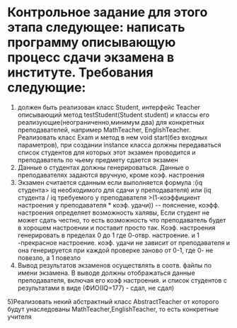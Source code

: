 # Контрольное задание для этого этапа следующее: написать программу описывающую процесс сдачи экзамена в институте. Требования следующие:
1) должен быть реализован класс Student, интерфейс Teacher описывающий метод testStudent(Student student) и классы его реализующие(неограниченно,минимум два) для конкретных преподавателей, например MathTeacher, EnglishTeacher.
Реализовать класс Exam и метод в нем void start(без входных параметров), при создании instance класса должны передаваться список студентов для которых этот экзамен проводится и преподаватель по чьему предмету сдается экзамен
2) Данные о студентах должны генерироваться. Данные о преподавателях задаются вручную, кроме коэф. настроения
3) Экзамен считается сданным если выполняется формула :(iq студента> iq необходимого для сдачи у преподавателя) или (iq студента / iq требуемого у преподавателя >(1-коэффициент настроения у преподавателя * коэф. удачи)) -- пояснение, коэфф. настроения определяет возможность халявы, Если студент не может сдать честно, то есть возможность что преподаватель будет в хорошем настроении и поставит просто так. Коэф. настроения генерировать в пределах 0 до 1 где 0-отвр. настроение. и 1 -прекрасное настроение. коэф. удачи не зависит от преподавателя и она генерируется при каждой проверке заново от 0-1, где 0- не повезло, а 1 повезло
4) Вывод результатов экзаменов осуществлять в соотв. файлы по имени экзамена. В выводе должны отображаться данные преподавателя, включая его коэф настроения. и список студентов с результатами в виде (ФИО(IQ=177) - сдал, не сдал)

5)Реализовать некий абстрактный класс AbstractTeacher от которого будут унаследованы MathTeacher,EnglishTeacher, то есть конкретные учителя

